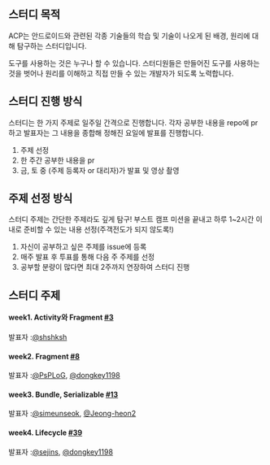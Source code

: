 스터디 목적
-----
ACP는 안드로이드와 관련된 각종 기술들의 학습 및 기술이 나오게 된 배경, 원리에 대해 탐구하는 스터디입니다.

도구를 사용하는 것은 누구나 할 수 있습니다. 스터디원들은 만들어진 도구를 사용하는 것을 벗어나 원리를 이해하고 직접 만들 수 있는 개발자가 되도록 노력합니다.


스터디 진행 방식
---
스터디는 한 가지 주제로 일주일 간격으로 진행합니다. 각자 공부한 내용을 repo에 pr 하고 발표자는 그 내용을 종합해 정해진 요일에 발표를 진행합니다.

1. 주제 선정
2. 한 주간 공부한 내용을 pr
3. 금, 토 중 (주제 등록자 or 대리자)가 발표 및 영상 촬영

주제 선정 방식
---
스터디 주제는 간단한 주제라도 깊게 탐구!
부스트 캠프 미션을 끝내고 하루 1~2시간 이내로 준비할 수 있는 내용 선정(주객전도가 되지 않도록!)

1. 자신이 공부하고 싶은 주제를 issue에 등록
2. 매주 발표 후 투표를 통해 다음 주 주제를 선정
3. 공부할 분량이 많다면 최대 2주까지 연장하여 스터디 진행

스터디 주제
---
#### week1. Activity와 Fragment [#3](https://github.com/Android-Children-Playground/Study/issues/3)

발표자 :[@shshksh](https://github.com/Android-Children-Playground/Study/blob/main/week1_fragment_activity/K005/README.md) 

#### week2. Fragment [#8](https://github.com/Android-Children-Playground/Study/issues/3)

발표자 :[@PsPLoG](https://github.com/Android-Children-Playground/Study/blob/main/week2_fragment/K003/README.md), [@dongkey1198](https://github.com/Android-Children-Playground/Study/blob/main/week2_fragment/K002/README.md)

#### week3. Bundle, Serializable [#13](https://github.com/Android-Children-Playground/Study/issues/13)

발표자 :[@simeunseok](https://github.com/Android-Children-Playground/Study/blob/main/week3_bundle_serialization/K033/Week3.md), [@Jeong-heon2](https://github.com/Android-Children-Playground/Study/blob/main/week3_bundle_serialization/K059/%EC%A7%81%EB%A0%AC%ED%99%94.md) 

#### week4. Lifecycle [#39](https://github.com/Android-Children-Playground/Study/issues/39)

발표자 :[@sejins](https://github.com/Android-Children-Playground/Study/blob/main/week4_lifecycle/K006/README.md), [@dongkey1198](https://github.com/Android-Children-Playground/Study/blob/main/week4_lifecycle/K002/README.md)

